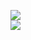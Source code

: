 [![](https://img.shields.io/badge/Made%20With-Github%20Spray-lightgrey.svg?style=for-the-badge&logo=github)](https://github.com/Annihil/github-spray#1121)  
[![](https://i.imgur.com/2DrTn0Z.gif)](https://github.com/Annihil/github-spray)